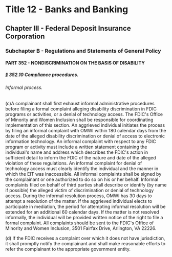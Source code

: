 
# Title 12 - Banks and Banking
## Chapter III - Federal Deposit Insurance Corporation
### Subchapter B - Regulations and Statements of General Policy
#### PART 352 - NONDISCRIMINATION ON THE BASIS OF DISABILITY
##### § 352.10 Compliance procedures.
###### Informal process.

(c)A complainant shall first exhaust informal administrative procedures before filing a formal complaint alleging disability discrimination in FDIC programs or activities, or a denial of technology access. The FDIC's Office of Minority and Women Inclusion shall be responsible for coordinating implementation of this section. An aggrieved individual initiates the process by filing an informal complaint with OMWI within 180 calendar days from the date of the alleged disability discrimination or denial of access to electronic information technology. An informal complaint with respect to any FDIC program or activity must include a written statement containing the individual's name and address which describes the FDIC's action in sufficient detail to inform the FDIC of the nature and date of the alleged violation of these regulations. An informal complaint for denial of technology access must clearly identify the individual and the manner in which the EIT was inaccessible. All informal complaints shall be signed by the complainant or one authorized to do so on his or her behalf. Informal complaints filed on behalf of third parties shall describe or identify (by name if possible) the alleged victim of discrimination or denial of technology access. During the informal resolution process, OMWI has 30 days to attempt a resolution of the matter. If the aggrieved individual elects to participate in mediation, the period for attempting informal resolution will be extended for an additional 60 calendar days. If the matter is not resolved informally, the individual will be provided written notice of the right to file a formal complaint. All complaints should be sent to the FDIC's Office of Minority and Women Inclusion, 3501 Fairfax Drive, Arlington, VA 22226.

(d) If the FDIC receives a complaint over which it does not have jurisdiction, it shall promptly notify the complainant and shall make reasonable efforts to refer the complainant to the appropriate government entity.
